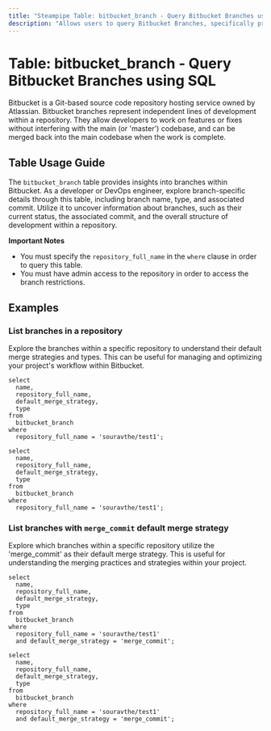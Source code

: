 ```yaml
---
title: "Steampipe Table: bitbucket_branch - Query Bitbucket Branches using SQL"
description: "Allows users to query Bitbucket Branches, specifically providing details about each branch in a Bitbucket repository, including its name, type, and associated commit."
---
```


# Table: bitbucket_branch - Query Bitbucket Branches using SQL

Bitbucket is a Git-based source code repository hosting service owned by Atlassian. Bitbucket branches represent independent lines of development within a repository. They allow developers to work on features or fixes without interfering with the main (or 'master') codebase, and can be merged back into the main codebase when the work is complete.

## Table Usage Guide

The `bitbucket_branch` table provides insights into branches within Bitbucket. As a developer or DevOps engineer, explore branch-specific details through this table, including branch name, type, and associated commit. Utilize it to uncover information about branches, such as their current status, the associated commit, and the overall structure of development within a repository.

**Important Notes**

- You must specify the `repository_full_name` in the `where` clause in order to query this table.
- You must have admin access to the repository in order to access the branch restrictions.

## Examples

### List branches in a repository
Explore the branches within a specific repository to understand their default merge strategies and types. This can be useful for managing and optimizing your project's workflow within Bitbucket.

```sql+postgres
select
  name,
  repository_full_name,
  default_merge_strategy,
  type
from
  bitbucket_branch
where
  repository_full_name = 'souravthe/test1';
```

```sql+sqlite
select
  name,
  repository_full_name,
  default_merge_strategy,
  type
from
  bitbucket_branch
where
  repository_full_name = 'souravthe/test1';
```

### List branches with `merge_commit` default merge strategy
Explore which branches within a specific repository utilize the 'merge_commit' as their default merge strategy. This is useful for understanding the merging practices and strategies within your project.

```sql+postgres
select
  name,
  repository_full_name,
  default_merge_strategy,
  type
from
  bitbucket_branch
where
  repository_full_name = 'souravthe/test1'
  and default_merge_strategy = 'merge_commit';
```

```sql+sqlite
select
  name,
  repository_full_name,
  default_merge_strategy,
  type
from
  bitbucket_branch
where
  repository_full_name = 'souravthe/test1'
  and default_merge_strategy = 'merge_commit';
```